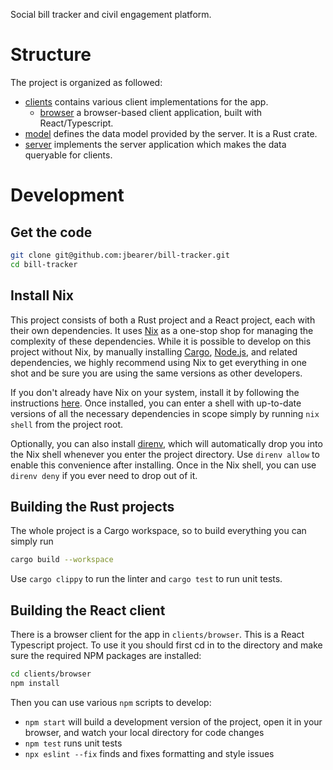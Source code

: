 Social bill tracker and civil engagement platform.

# Structure

The project is organized as followed:

* [clients](clients) contains various client implementations for the app.
    - [browser](clients/browser) a browser-based client application, built with React/Typescript.
* [model](model) defines the data model provided by the server. It is a Rust crate.
* [server](server) implements the server application which makes the data queryable for clients.

# Development

## Get the code

```bash
git clone git@github.com:jbearer/bill-tracker.git
cd bill-tracker
```

## Install Nix

This project consists of both a Rust project and a React project, each with their own dependencies.
It uses [Nix](https://nixos.org/) as a one-stop shop for managing the complexity of these
dependencies. While it is possible to develop on this project without Nix, by manually installing
[Cargo](https://doc.rust-lang.org/cargo/), [Node.js](https://nodejs.org/en), and related
dependencies, we highly recommend using Nix to get everything in one shot and be sure you are using
the same versions as other developers.

If you don't already have Nix on your system, install it by following the instructions
[here](https://nixos.org/download.html). Once installed, you can enter a shell with up-to-date
versions of all the necessary dependencies in scope simply by running `nix shell` from the project
root.

Optionally, you can also install [direnv](https://direnv.net/), which will automatically drop you into the Nix
shell whenever you enter the project directory. Use `direnv allow` to enable this convenience after
installing. Once in the Nix shell, you can use `direnv deny` if you ever need to drop out of it.

## Building the Rust projects

The whole project is a Cargo workspace, so to build everything you can simply run

```bash
cargo build --workspace
```

Use `cargo clippy` to run the linter and `cargo test` to run unit tests.

## Building the React client

There is a browser client for the app in `clients/browser`. This is a React Typescript project. To
use it you should first cd in to the directory and make sure the required NPM packages are
installed:

```bash
cd clients/browser
npm install
```

Then you can use various `npm` scripts to develop:
* `npm start` will build a development version of the project, open it in your browser, and watch
  your local directory for code changes
* `npm test` runs unit tests
* `npx eslint --fix` finds and fixes formatting and style issues
